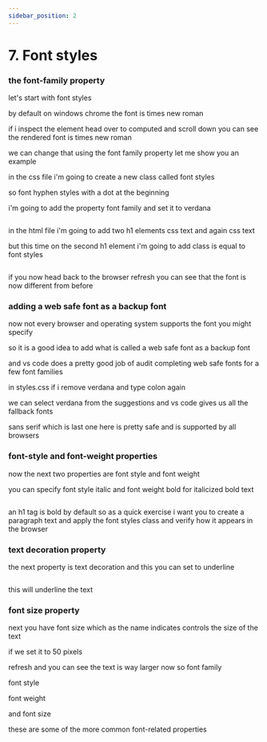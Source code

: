 ```yaml
---
sidebar_position: 2
---
```


# 7. Font styles

### the font-family property

let's start with font styles

by default on windows chrome
the font is times new roman

if i inspect the element
head over to computed and scroll down you can see the rendered font is times
new roman

we can change that using the font family
property let me show you an example

in the css file
i'm going to create a new class called font styles

so font hyphen styles with a
dot at the beginning

i'm going to add the property font family
and set it to verdana

```css

```

in the html file i'm going to add two h1
elements css text and again css text

but this time on the second h1 element i'm going to add class is equal to font styles

```html

```

if you now head back to the browser
refresh you can see that the font is now different from before

### adding a web safe font as a backup font

now not every browser and operating system supports the font you might specify

so it is a good idea to add what is called a web safe font as a backup font

and vs code does a pretty good job of audit completing web safe fonts for a few font families

in styles.css if i remove verdana and type colon again

we can select verdana from the suggestions and vs code gives us all the fallback
fonts

sans serif which is last one here is pretty safe and is supported by all
browsers

### font-style and font-weight properties

now the next two properties are font style and font weight

you can specify font style italic and font weight
bold for italicized bold text

```css

```

an h1 tag is bold by default so as a
quick exercise i want you to create a paragraph text and apply the font styles
class and verify how it appears in the browser

### text decoration property

the next property is text decoration
and this you can set to underline

```css

```

this will underline the text

### font size property

next you have font size which as the name indicates controls the
size of the text

if we set it to 50 pixels

refresh and you can see the text is way larger now
so
font family

font style

font weight

and font size

these are some of the more common font-related properties
